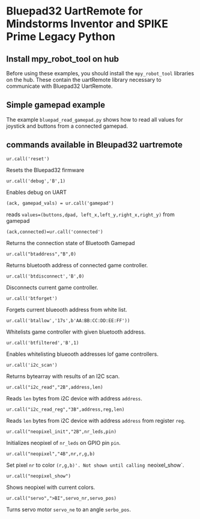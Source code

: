 # Bluepad32 UartRemote for Mindstorms Inventor and SPIKE Prime Legacy Python

## Install mpy_robot_tool on hub

Before using these examples, you should install the `mpy_robot_tool` libraries on the hub. These contain the uartRemote library necessary to communicate with Bluepad32 UartRemote.

## Simple gamepad example

The example `bluepad_read_gamepad.py` shows how to read all values for joystick and buttons from a connected gamepad.

## commands available in Bleupad32 uartremote

```
ur.call('reset')
```

Resets the Bluepad32 firmware

```
ur.call('debug','B',1)
```

Enables debug on UART

```
(ack, gamepad_vals) = ur.call('gamepad')
```

reads `values=(buttons,dpad, left_x,left_y,right_x,right_y)` from gamepad

```
(ack,connected)=ur.call('connected')
```

Returns the connection state of Bluetooth Gamepad

```
ur.call("btaddress","B",0)
```

Returns bluetooth address of connected game controller.

```
ur.call('btdisconnect','B',0)
```

Disconnects current game controller.

```
ur.call('btforget')
```

Forgets current blueooth address from white list.

```
ur.call('btallow','17s',b'AA:BB:CC:DD:EE:FF'))
```

Whitelists game controller with given bluetooth address.

```
ur.call('btfiltered','B',1)
```

Enables whitelisting blueooth addresses lof game controllers.

```
ur.call('i2c_scan')
```

Returns bytearray with results of an I2C scan.

```
ur.call("i2c_read","2B",address,len)
```

Reads `len` bytes from i2C device with address `address`.

```
ur.call("i2c_read_reg","3B",address,reg,len)
```

Reads `len` bytes from i2C device with address `address` from register `reg`.

```
ur.call("neopixel_init","2B",nr_leds,pin)
```

Initializes neopixel of `nr_leds` on GPIO pin `pin`.

```
ur.call("neopixel","4B",nr,r,g,b)
```

Set pixel `nr` to color `(r,g,b)'. Not shown until calling `neoixel_show`.

```
ur.call("neopixel_show")
```

Shows neopixel with current colors.

```
ur.call("servo",">BI",servo_nr,servo_pos)
```

Turns servo motor `servo_ne` to an angle `serbo_pos`.
